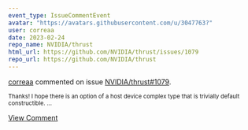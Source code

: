 ```yaml
---
event_type: IssueCommentEvent
avatar: "https://avatars.githubusercontent.com/u/3047763?"
user: correaa
date: 2023-02-24
repo_name: NVIDIA/thrust
html_url: https://github.com/NVIDIA/thrust/issues/1079
repo_url: https://github.com/NVIDIA/thrust
---
```


<a href='https://github.com/correaa' target='_blank'>correaa</a> commented on issue <a href='https://github.com/NVIDIA/thrust/issues/1079' target='_blank'>NVIDIA/thrust#1079</a>.

<small>Thanks! I hope there is an option of a host device complex type that is trivially default constructible....</small>

<a href='https://github.com/NVIDIA/thrust/issues/1079' target='_blank'>View Comment</a>